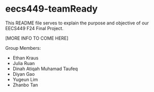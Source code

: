 # eecs449-teamReady
This README file serves to explain the purpose and objective of our EECS449 F24 Final Project.

[MORE INFO TO COME HERE]

Group Members:
- Ethan Kraus
- Julia Ruan
- Dinah Atiqah Muhamad Taufeq
- Diyan Gao
- Yugeun Lim
- Zhanbo Tan
